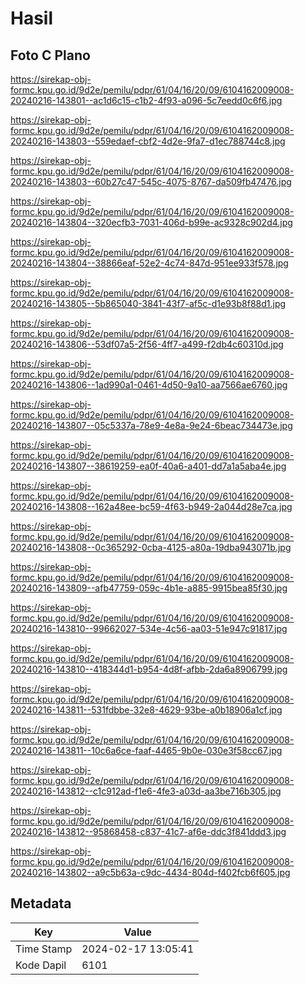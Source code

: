 # Hasil

## Foto C Plano

https://sirekap-obj-formc.kpu.go.id/9d2e/pemilu/pdpr/61/04/16/20/09/6104162009008-20240216-143801--ac1d6c15-c1b2-4f93-a096-5c7eedd0c6f6.jpg

https://sirekap-obj-formc.kpu.go.id/9d2e/pemilu/pdpr/61/04/16/20/09/6104162009008-20240216-143803--559edaef-cbf2-4d2e-9fa7-d1ec788744c8.jpg

https://sirekap-obj-formc.kpu.go.id/9d2e/pemilu/pdpr/61/04/16/20/09/6104162009008-20240216-143803--60b27c47-545c-4075-8767-da509fb47476.jpg

https://sirekap-obj-formc.kpu.go.id/9d2e/pemilu/pdpr/61/04/16/20/09/6104162009008-20240216-143804--320ecfb3-7031-406d-b99e-ac9328c902d4.jpg

https://sirekap-obj-formc.kpu.go.id/9d2e/pemilu/pdpr/61/04/16/20/09/6104162009008-20240216-143804--38866eaf-52e2-4c74-847d-951ee933f578.jpg

https://sirekap-obj-formc.kpu.go.id/9d2e/pemilu/pdpr/61/04/16/20/09/6104162009008-20240216-143805--5b865040-3841-43f7-af5c-d1e93b8f88d1.jpg

https://sirekap-obj-formc.kpu.go.id/9d2e/pemilu/pdpr/61/04/16/20/09/6104162009008-20240216-143806--53df07a5-2f56-4ff7-a499-f2db4c60310d.jpg

https://sirekap-obj-formc.kpu.go.id/9d2e/pemilu/pdpr/61/04/16/20/09/6104162009008-20240216-143806--1ad990a1-0461-4d50-9a10-aa7566ae6760.jpg

https://sirekap-obj-formc.kpu.go.id/9d2e/pemilu/pdpr/61/04/16/20/09/6104162009008-20240216-143807--05c5337a-78e9-4e8a-9e24-6beac734473e.jpg

https://sirekap-obj-formc.kpu.go.id/9d2e/pemilu/pdpr/61/04/16/20/09/6104162009008-20240216-143807--38619259-ea0f-40a6-a401-dd7a1a5aba4e.jpg

https://sirekap-obj-formc.kpu.go.id/9d2e/pemilu/pdpr/61/04/16/20/09/6104162009008-20240216-143808--162a48ee-bc59-4f63-b949-2a044d28e7ca.jpg

https://sirekap-obj-formc.kpu.go.id/9d2e/pemilu/pdpr/61/04/16/20/09/6104162009008-20240216-143808--0c365292-0cba-4125-a80a-19dba943071b.jpg

https://sirekap-obj-formc.kpu.go.id/9d2e/pemilu/pdpr/61/04/16/20/09/6104162009008-20240216-143809--afb47759-059c-4b1e-a885-9915bea85f30.jpg

https://sirekap-obj-formc.kpu.go.id/9d2e/pemilu/pdpr/61/04/16/20/09/6104162009008-20240216-143810--99662027-534e-4c56-aa03-51e947c91817.jpg

https://sirekap-obj-formc.kpu.go.id/9d2e/pemilu/pdpr/61/04/16/20/09/6104162009008-20240216-143810--418344d1-b954-4d8f-afbb-2da6a8906799.jpg

https://sirekap-obj-formc.kpu.go.id/9d2e/pemilu/pdpr/61/04/16/20/09/6104162009008-20240216-143811--531fdbbe-32e8-4629-93be-a0b18906a1cf.jpg

https://sirekap-obj-formc.kpu.go.id/9d2e/pemilu/pdpr/61/04/16/20/09/6104162009008-20240216-143811--10c6a6ce-faaf-4465-9b0e-030e3f58cc67.jpg

https://sirekap-obj-formc.kpu.go.id/9d2e/pemilu/pdpr/61/04/16/20/09/6104162009008-20240216-143812--c1c912ad-f1e6-4fe3-a03d-aa3be716b305.jpg

https://sirekap-obj-formc.kpu.go.id/9d2e/pemilu/pdpr/61/04/16/20/09/6104162009008-20240216-143812--95868458-c837-41c7-af6e-ddc3f841ddd3.jpg

https://sirekap-obj-formc.kpu.go.id/9d2e/pemilu/pdpr/61/04/16/20/09/6104162009008-20240216-143802--a9c5b63a-c9dc-4434-804d-f402fcb6f605.jpg


## Metadata

| Key        | Value               |
| ---------- | ------------------- |
| Time Stamp | 2024-02-17 13:05:41 |
| Kode Dapil | 6101                |



